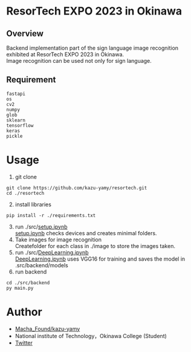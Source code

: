 # ResorTech EXPO 2023 in Okinawa

## Overview
Backend implementation part of the sign language image recognition  
exhibited at ResorTech EXPO 2023 in Okinawa.  
Image recognition can be used not only for sign language.

## Requirement
```
fastapi
os
cv2
numpy
glob
sklearn
tensorflow
keras
pickle
```

# Usage
1. git clone
```
git clone https://github.com/kazu-yamy/resortech.git
cd ./resortech
```
2. install libraries
```
pip install -r ./requirements.txt
```
3. run ./src/[setup.ipynb](https://github.com/kazu-yamy/resortech/blob/main/src/setup.ipynb)  
[setup.ipynb](https://github.com/kazu-yamy/resortech/blob/main/src/setup.ipynb) checks devices and creates minimal folders.
4. Take images for image recognition  
Createfolder for each class in ./image to store the images taken.
5. run ./src/[DeepLearning.ipynb](https://github.com/kazu-yamy/resortech/blob/main/src/DeepLearning.ipynb)  
[DeepLearning.ipynb](https://github.com/kazu-yamy/resortech/blob/main/src/DeepLearning.ipynb) uses VGG16 for training and saves the model in .src/backend/models
6. run backend
```
cd ./src/backend
py main.py
```

# Author
* [Macha_Found/kazu-yamy](https://github.com/kazu-yamy)
* National institute of Technology，Okinawa College (Student)
* [Twitter](https://twitter.com/Kazuki_yamy0125)
